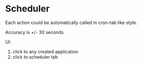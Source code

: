 # Scheduler

Each action could be automatically called in cron-tab like style.

Accuracy is +/- 30 seconds.

UI:
 
1. click to any created application
2. click to scheduler tab